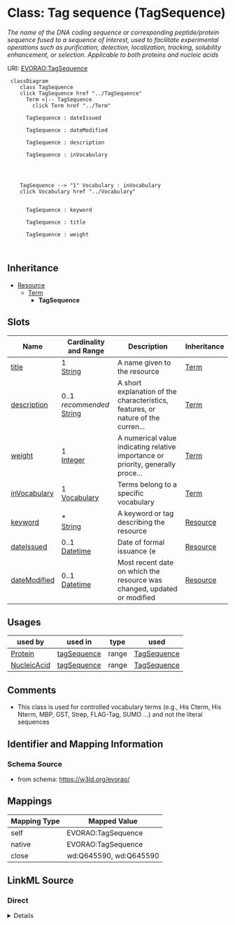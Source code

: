 

# Class: Tag sequence (TagSequence) 


_The name of the DNA coding sequence or corresponding peptide/protein sequence fused to a sequence of interest, used to facilitate experimental operations such as purification, detection, localization, tracking, solubility enhancement, or selection. Applicable to both proteins and nucleic acids_





URI: [EVORAO:TagSequence](https://w3id.org/evorao/TagSequence)






```mermaid
 classDiagram
    class TagSequence
    click TagSequence href "../TagSequence"
      Term <|-- TagSequence
        click Term href "../Term"
      
      TagSequence : dateIssued
        
      TagSequence : dateModified
        
      TagSequence : description
        
      TagSequence : inVocabulary
        
          
    
    
    TagSequence --> "1" Vocabulary : inVocabulary
    click Vocabulary href "../Vocabulary"

        
      TagSequence : keyword
        
      TagSequence : title
        
      TagSequence : weight
        
      
```





## Inheritance
* [Resource](Resource.md)
    * [Term](Term.md)
        * **TagSequence**



## Slots

| Name | Cardinality and Range | Description | Inheritance |
| ---  | --- | --- | --- |
| [title](title.md) | 1 <br/> [String](String.md) | A name given to the resource | [Term](Term.md) |
| [description](description.md) | 0..1 _recommended_ <br/> [String](String.md) | A short explanation of the characteristics, features, or nature of the curren... | [Term](Term.md) |
| [weight](weight.md) | 1 <br/> [Integer](Integer.md) | A numerical value indicating relative importance or priority, generally proce... | [Term](Term.md) |
| [inVocabulary](inVocabulary.md) | 1 <br/> [Vocabulary](Vocabulary.md) | Terms belong to a specific vocabulary | [Term](Term.md) |
| [keyword](keyword.md) | * <br/> [String](String.md) | A keyword or tag describing the resource | [Resource](Resource.md) |
| [dateIssued](dateIssued.md) | 0..1 <br/> [Datetime](Datetime.md) | Date of formal issuance (e | [Resource](Resource.md) |
| [dateModified](dateModified.md) | 0..1 <br/> [Datetime](Datetime.md) | Most recent date on which the resource was changed, updated or modified | [Resource](Resource.md) |





## Usages

| used by | used in | type | used |
| ---  | --- | --- | --- |
| [Protein](Protein.md) | [tagSequence](tagSequence.md) | range | [TagSequence](TagSequence.md) |
| [NucleicAcid](NucleicAcid.md) | [tagSequence](tagSequence.md) | range | [TagSequence](TagSequence.md) |






## Comments

* This class is used for controlled vocabulary terms (e.g., His Cterm, His Nterm, MBP, GST, Strep, FLAG-Tag, SUMO ...) and not the literal sequences

## Identifier and Mapping Information







### Schema Source


* from schema: https://w3id.org/evorao/




## Mappings

| Mapping Type | Mapped Value |
| ---  | ---  |
| self | EVORAO:TagSequence |
| native | EVORAO:TagSequence |
| close | wd:Q645590, wd:Q645590 |







## LinkML Source

<!-- TODO: investigate https://stackoverflow.com/questions/37606292/how-to-create-tabbed-code-blocks-in-mkdocs-or-sphinx -->

### Direct

<details>
```yaml
name: TagSequence
description: The name of the DNA coding sequence or corresponding peptide/protein
  sequence fused to a sequence of interest, used to facilitate experimental operations
  such as purification, detection, localization, tracking, solubility enhancement,
  or selection. Applicable to both proteins and nucleic acids
title: Tag sequence
comments:
- This class is used for controlled vocabulary terms (e.g., His Cterm, His Nterm,
  MBP, GST, Strep, FLAG-Tag, SUMO ...) and not the literal sequences
from_schema: https://w3id.org/evorao/
close_mappings:
- wd:Q645590
- wd:Q645590
is_a: Term

```
</details>

### Induced

<details>
```yaml
name: TagSequence
description: The name of the DNA coding sequence or corresponding peptide/protein
  sequence fused to a sequence of interest, used to facilitate experimental operations
  such as purification, detection, localization, tracking, solubility enhancement,
  or selection. Applicable to both proteins and nucleic acids
title: Tag sequence
comments:
- This class is used for controlled vocabulary terms (e.g., His Cterm, His Nterm,
  MBP, GST, Strep, FLAG-Tag, SUMO ...) and not the literal sequences
from_schema: https://w3id.org/evorao/
close_mappings:
- wd:Q645590
- wd:Q645590
is_a: Term
attributes:
  title:
    name: title
    description: A name given to the resource
    title: title
    comments:
    - 'The title of the item should be as short and descriptive as possible. E.g.
      for virus products it should basically be based on the following Pattern: ''Virus
      name'', ''virus host type'', ''collection year'', ''country of collection''
      ex ''suspected epidemiological origin'', ''genotype'', ''strain'', ''variant
      name or specific feature'
    from_schema: https://w3id.org/evorao/
    exact_mappings:
    - schema:name
    - rdfs:label
    rank: 1000
    slot_uri: dct:title
    alias: title
    owner: TagSequence
    domain_of:
    - Term
    - Dataset
    - DataService
    - Publication
    - License
    - Certification
    range: string
    required: true
    multivalued: false
  description:
    name: description
    description: A short explanation of the characteristics, features, or nature of
      the current item
    title: description
    comments:
    - Describe this item in few lines. This description will serve as a summary to
      present the resource.
    from_schema: https://w3id.org/evorao/
    exact_mappings:
    - schema:description
    close_mappings:
    - schema:description
    rank: 1000
    slot_uri: dct:description
    alias: description
    owner: TagSequence
    domain_of:
    - Term
    - Dataset
    - DataService
    - PersonOrOrganization
    - File
    - ContactPoint
    - License
    - Certification
    range: string
    required: false
    recommended: true
    multivalued: false
  weight:
    name: weight
    description: A numerical value indicating relative importance or priority, generally
      processed in ascending order. This weight helps prioritize content when organizing
      or processing data. Its value can be negative, with a default set to 0
    title: weight
    comments:
    - The lowest weighted Data providers are triggered first, this may be usefull
      to populate at first entities that are referenced by others (e.g. Version ahead
      of Rank ahead of Taxon)
    from_schema: https://w3id.org/evorao/
    close_mappings:
    - adms:status
    rank: 1000
    ifabsent: int(0)
    alias: weight
    owner: TagSequence
    domain_of:
    - Term
    - DataProvider
    range: integer
    required: true
    multivalued: false
  inVocabulary:
    name: inVocabulary
    description: Terms belong to a specific vocabulary
    title: in Vocabulary
    from_schema: https://w3id.org/evorao/
    close_mappings:
    - wdp:P972
    related_mappings:
    - dct:isReferencedBy
    broad_mappings:
    - dct:isPartOf
    rank: 1000
    alias: inVocabulary
    owner: TagSequence
    domain_of:
    - Term
    range: Vocabulary
    required: true
    multivalued: false
  keyword:
    name: keyword
    description: A keyword or tag describing the resource
    title: keyword
    from_schema: https://w3id.org/evorao/
    rank: 1000
    slot_uri: dcat:keyword
    alias: keyword
    owner: TagSequence
    domain_of:
    - Resource
    range: string
    required: false
    multivalued: true
  dateIssued:
    name: dateIssued
    description: Date of formal issuance (e.g., publication) of the resource
    title: date issued
    comments:
    - encoded using the relevant ISO 8601 Date and Time compliant string [DATETIME]
    from_schema: https://w3id.org/evorao/
    exact_mappings:
    - sepio:0000051
    close_mappings:
    - schema:datePublished
    - schema:dateCreated
    rank: 1000
    slot_uri: dct:issued
    alias: dateIssued
    owner: TagSequence
    domain_of:
    - Resource
    range: datetime
    required: false
    multivalued: false
  dateModified:
    name: dateModified
    description: Most recent date on which the resource was changed, updated or modified
    title: date modified
    comments:
    - encoded using the relevant ISO 8601 Date and Time compliant string [DATETIME]
    from_schema: https://w3id.org/evorao/
    exact_mappings:
    - sepio:0000036
    close_mappings:
    - schema:dateModified
    rank: 1000
    slot_uri: dct:modified
    alias: dateModified
    owner: TagSequence
    domain_of:
    - Resource
    range: datetime
    required: false
    multivalued: false

```
</details>